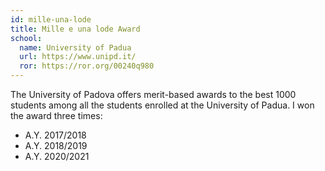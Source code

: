 ```yaml
---
id: mille-una-lode
title: Mille e una lode Award
school:
  name: University of Padua
  url: https://www.unipd.it/
  ror: https://ror.org/00240q980
---
```


The University of Padova offers merit-based awards to the best 1000 students among all the students enrolled at the University of Padua. I won the award three times:

- A.Y. 2017/2018
- A.Y. 2018/2019
- A.Y. 2020/2021
